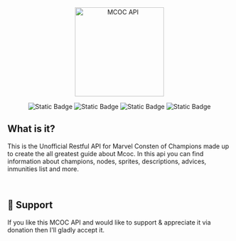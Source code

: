 <div align="center">
	<img height="200" src="https://raw.githubusercontent.com/axl72/Unofficial-MCOC-Master-Api-/master/assets/title.png" alt="MCOC API">

![Static Badge](https://img.shields.io/badge/build-passing-brightgreen)
![Static Badge](https://img.shields.io/badge/deploy-passing-brightgreen)
![Static Badge](https://img.shields.io/badge/data-passing-brightgreen)
![Static Badge](https://img.shields.io/badge/license-passing-brightgreen)

<h2 style="text-align: left;">What is it?</h2>
<p style="text-align: left;">
This is the Unofficial Restful API for Marvel Consten of Champions made up to create the all greatest guide about Mcoc. In this api you can find information about champions, nodes, sprites, descriptions, advices, inmunities list and more. 
</p>
<br/>
<h2 style="text-align: left;">💝 Support</h2>
<p style="text-align: left;">
If you like this MCOC API and would like to support & appreciate it via donation then I'll gladly accept it.
</p>
</div>